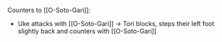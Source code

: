 Counters to [[O-Soto-Gari]]:

* Uke attacks with [[O-Soto-Gari]] -> Tori blocks, steps their left foot slightly back and counters with [[O-Soto-Gari]]